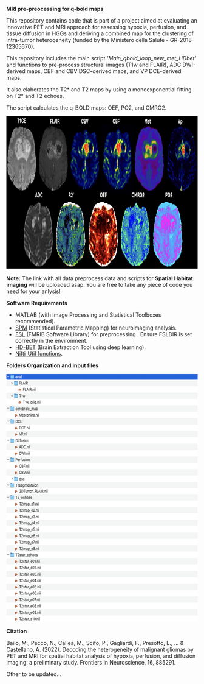 **MRI pre-preocessing for q-bold maps**

This repository contains code that is part of a project aimed at evaluating an innovative PET and MRI approach for assessing hypoxia, perfusion, and tissue diffusion in HGGs and deriving a combined map for the clustering of intra-tumor heterogeneity (funded by the Ministero della Salute - GR-2018-12365670).

This repository includes the main script _'Main_qbold_loop_new_met_HDbet'_ and functions to pre-process structural images (T1w and FLAIR), ADC DWI-derived maps, CBF and CBV DSC-derived maps, and VP DCE-derived maps.

It also elaborates the T2* and T2 maps by using a monoexponential fitting on T2* and T2 echoes.

The script calculates the q-BOLD maps: OEF, PO2, and CMRO2.

<p align="center">
<img src="https://github.com/NicoloPecco/MRI-Pre-processing-for-Q-bold-maps/blob/main/Figures/Panel.png" width="980" height="400">
</p>

**Note:**
The link with all data preprocess data and scripts for **Spatial Habitat imaging** will be uploaded asap.
You are free to take any piece of code you need for your anlysis!

**Software Requirements**

- MATLAB (with Image Processing and Statistical Toolboxes recommended).
- [SPM](https://www.fil.ion.ucl.ac.uk/spm/) (Statistical Parametric Mapping) for neuroimaging analysis.
- [FSL](https://fsl.fmrib.ox.ac.uk/fsl/docs/#/) (FMRIB Software Library) for preprocessing .
Ensure FSLDIR is set correctly in the environment.
- [HD-BET](https://github.com/MIC-DKFZ/HD-BET) (Brain Extraction Tool using deep learning).
- [Nifti_Util functions](https://www.mathworks.com/matlabcentral/fileexchange/8797-tools-for-nifti-and-analyze-image).

**Folders Organization and input files**

<p align="left">
<img src="https://github.com/NicoloPecco/MRI-Pre-processing-for-Q-bold-maps/blob/main/Figures/Folders_organization.png" width="580" height="650">
</p>

**Citation**

Bailo, M., Pecco, N., Callea, M., Scifo, P., Gagliardi, F., Presotto, L., ... & Castellano, A. (2022). Decoding the heterogeneity of malignant gliomas by PET and MRI for spatial habitat analysis of hypoxia, perfusion, and diffusion imaging: a preliminary study. Frontiers in Neuroscience, 16, 885291.

Other to be updated...
